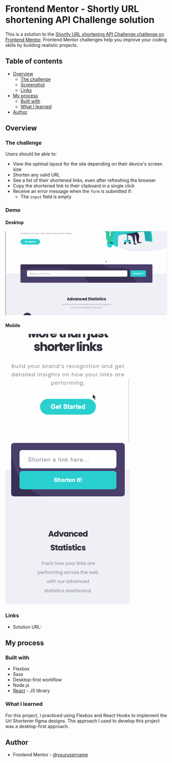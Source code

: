 # Frontend Mentor - Shortly URL shortening API Challenge solution

This is a solution to the [Shortly URL shortening API Challenge challenge on Frontend Mentor](https://www.frontendmentor.io/challenges/url-shortening-api-landing-page-2ce3ob-G). Frontend Mentor challenges help you improve your coding skills by building realistic projects.

## Table of contents

- [Overview](#overview)
  - [The challenge](#the-challenge)
  - [Screenshot](#screenshot)
  - [Links](#links)
- [My process](#my-process)
  - [Built with](#built-with)
  - [What I learned](#what-i-learned)
- [Author](#author)

## Overview

### The challenge

Users should be able to:

- View the optimal layout for the site depending on their device's screen size
- Shorten any valid URL
- See a list of their shortened links, even after refreshing the browser
- Copy the shortened link to their clipboard in a single click
- Receive an error message when the `form` is submitted if:
  - The `input` field is empty

### Demo

#### Desktop

![](./demo/url-shortener-desktop.gif)

#### Mobile

![](./demo/url-shortener-mobile.gif)

### Links

- Solution URL: [](https://github.com/Oobnala/url-shortener)

## My process

### Built with

- Flexbox
- Sass
- Desktop-first workflow
- Node.js
- [React](https://reactjs.org/) - JS library

### What I learned

For this project, I practiced using Flexbox and React Hooks to implement the Url Shortener figma designs. The approach I used to develop this project was a desktop-first approach.

## Author

- Frontend Mentor - [@yourusername](https://www.frontendmentor.io/profile/Oobnala)
